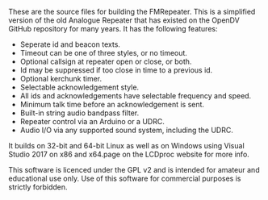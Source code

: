 
These are the source files for building the FMRepeater. This is a simplified version of the old Analogue Repeater that has existed on the OpenDV GitHub repository for many years. It has the following features:

* Seperate id and beacon texts.
* Timeout can be one of three styles, or no timeout.
* Optional callsign at repeater open or close, or both.
* Id may be suppressed if too close in time to a previous id.
* Optional kerchunk timer.
* Selectable acknowledgement style.
* All ids and acknowledgements have selectable frequency and speed.
* Minimum talk time before an acknowledgement is sent.
* Built-in string audio bandpass filter.
* Repeater control via an Arduino or a UDRC.
* Audio I/O via any supported sound system, including the UDRC.

It builds on 32-bit and 64-bit Linux as well as on Windows using Visual Studio 2017 on x86 and x64.page on the LCDproc website for more info.

This software is licenced under the GPL v2 and is intended for amateur and educational use only. Use of this software for commercial purposes is strictly forbidden.

